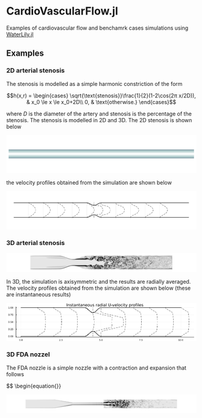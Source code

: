 # CardioVascularFlow.jl

Examples of cardiovascular flow and benchamrk cases simulations using [WaterLily.jl](https://github.com/WaterLily-jl)

## Examples

### 2D arterial stenosis

The stenosis is modelled as a simple harmonic constriction of the form 
```math
h(x,r) = \begin{cases}
\sqrt{\text{stenosis}}\frac{1}{2}(1-2\cos(2π x/2D)), & x_0 \le x \le x_0+2D\\
0, & \text{otherwise.}
\end{cases}
```
where $D$ is the diameter of the artery and $\text{stenosis}$ is the percentage of the stenosis. The stenosis is modelled in 2D and 3D. The 2D stenosis is shown below

![3D stenosis](figures/2D_Stenosis.gif)

the velocity profiles obtained from the simulation are shown below

![velocity](figures/velocity_profiles.png)

### 3D arterial stenosis

![3D stenosis](figures/pipe_vorticity.png)

In 3D, the simulation is axisymmetric and the results are radially averaged. The velocity profiles obtained from the simulation are shown below (these are instantaneous results)

![velocity_r](figures/radial_velocity_profiles.png)

### 3D FDA nozzel

The FDA nozzle is a simple nozzle with a contraction and expansion that follows

$$
\begin{equation{}}

![nozzle](figures/fda_nozzle_vorticity.png)